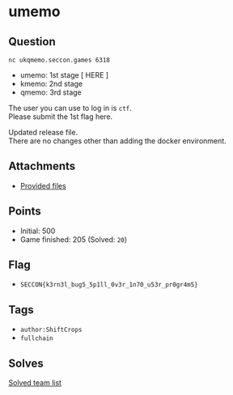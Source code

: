 # umemo
## Question
```
nc ukqmemo.seccon.games 6318
```

- umemo: 1st stage [ HERE ]
- kmemo: 2nd stage
- qmemo: 3rd stage

The user you can use to log in is `ctf`.  
Please submit the 1st flag here.  

  
  

Updated release file.  
There are no changes other than adding the docker environment.  


## Attachments
- [Provided files](files/)

## Points
- Initial: 500
- Game finished: 205 (Solved: `20`)

## Flag
- `SECCON{k3rn3l_bug5_5p1ll_0v3r_1n70_u53r_pr0gr4m5}`

## Tags
- `author:ShiftCrops`
- `fullchain`

## Solves
[Solved team list](./solves.md)